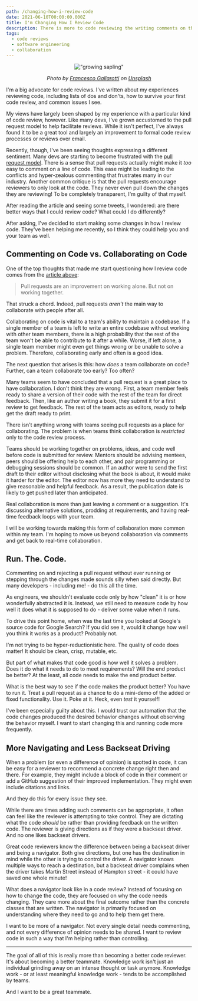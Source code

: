 ```yaml
---
path: /changing-how-i-review-code
date: 2021-06-10T00:00:00.000Z
title: I'm Changing How I Review Code
description: There is more to code reviewing the writing comments on the internet.
tags:
  - code reviews
  - software engineering
  - collaboration
---
```


<center>

!["growing sapling"](../assets/francesco-gallarotti-ruQHpukrN7c-unsplash.jpeg)

<i> 

Photo by <a href="https://unsplash.com/@gallarotti?utm_source=unsplash&utm_medium=referral&utm_content=creditCopyText">Francesco Gallarotti</a> on <a href="https://unsplash.com/s/photos/prune?utm_source=unsplash&utm_medium=referral&utm_content=creditCopyText">Unsplash</a>
  
</i>

</center>

I'm a big advocate for code reviews. I've written about my experiences reviewing code, including lists of dos and don'ts, how to survive your first code review, and common issues I see.

My views have largely been shaped by my experience with a particular kind of code review, however. Like many devs, I've grown accustomed to the pull request model to help facilitate reviews. While it isn't perfect, I've always found it to be a great tool and largely an improvement to formal code review processes or reviews over email.

Recently, though, I've been seeing thoughts expressing a different sentiment. Many devs are starting to become frustrated with the [pull request model](https://jessitron.com/2021/03/27/those-pesky-pull-request-reviews/). There is a sense that pull requests actually might make it _too_ easy to comment on a line of code. This ease might be leading to the conflicts and hyper-zealous commenting that frustrates many in our industry. Another common critique is that the pull requests encourage reviewers to only look at the code. They never even pull down the changes they are reviewing! To be completely transparent, I'm guilty of that myself.

After reading the article and seeing some tweets, I wondered: are there better ways that I could review code? What could I do differently? 

After asking, I've decided to start making some changes in how I review code. They've been helping me recently, so I think they could help you and your team as well.

## Commenting on Code vs. Collaborating on Code

One of the top thoughts that made me start questioning how I review code comes from the [article above](https://jessitron.com/2021/03/27/those-pesky-pull-request-reviews/):

> Pull requests are an improvement on working alone. But not on working together. 

That struck a chord. Indeed, pull requests _aren't_ the main way to collaborate with people after all.

Collaborating on code is vital to a team's ability to maintain a codebase. If a single member of a team is left to write an entire codebase without working with other team members, there is a high probability that the rest of the team won't be able to contribute to it after a while. Worse, if left alone, a single team member might even get things wrong or be unable to solve a problem. Therefore, collaborating early and often is a good idea.

The next question that arises is this: how _does_ a team collaborate on code? Further, can a team collaborate too early? Too often? 

Many teams seem to have concluded that a pull request is a great place to have collaboration. I don't think they are wrong. First, a team member feels ready to share a version of their code with the rest of the team for direct feedback. Then, like an author writing a book, they submit it for a first review to get feedback. The rest of the team acts as editors, ready to help get the draft ready to print.

There isn't anything wrong with teams seeing pull requests as a place for collaborating. The problem is when teams think collaboration is _restricted_ only to the code review process. 

Teams should be working together on problems, ideas, and code well before code is submitted for review. Mentors should be advising mentees, peers should be offering help to each other, and pair programming or debugging sessions should be common. If an author were to send the first draft to their editor without disclosing what the book is about, it would make it harder for the editor. The editor now has more they need to understand to give reasonable and helpful feedback. As a result, the publication date is likely to get pushed later than anticipated.

Real collaboration is more than just leaving a comment or a suggestion. It's discussing alternative solutions, prodding at requirements, and having real-time feedback loops with your team.

I will be working towards making this form of collaboration more common within my team. I'm hoping to move us beyond collaboration via comments and get back to real-time collaboration.

## Run. The. Code.

Commenting on and rejecting a pull request without ever running or stepping through the changes made sounds silly when said directly. But many developers - including me! - do this all the time.

As engineers, we shouldn't evaluate code only by how "clean" it is or how wonderfully abstracted it is. Instead, we still need to measure code by how well it does what it is supposed to do - deliver some value when it runs. 

To drive this point home, when was the last time you looked at Google's source code for Google Search? If you did see it, would it change how well you think it works as a product? Probably not.

I'm not trying to be hyper-reductionistic here. The quality of code does matter! It should be clean, crisp, mutable, etc. 

But part of what makes that code good is how well it solves a problem. Does it do what it needs to do to meet requirements? Will the end product be better? At the least, all code needs to make the end product better.

What is the best way to see if the code makes the product better? You have to run it. Treat a pull request as a chance to do a mini-demo of the added or fixed functionality. Use it. Poke at it. Heck, even _test_ it yourself! 

I've been especially guilty about this. I would trust our automation that the code changes produced the desired behavior changes without observing the behavior myself. I want to start changing this and running code more frequently.

## More Navigating and Less Backseat Driving

When a problem (or even a difference of opinion) is spotted in code, it can be easy for a reviewer to recommend a concrete change right then and there. For example, they might include a block of code in their comment or add a GitHub suggestion of their improved implementation. They might even include citations and links.

And they do this for every issue they see.

While there are times adding such comments can be appropriate, it often can feel like the reviewer is attempting to take control. They are dictating what the code _should_ be rather than providing feedback on the written code. The reviewer is giving directions as if they were a backseat driver. And no one likes backseat drivers.

Great code reviewers know the difference between being a backseat driver and being a navigator. Both give directions, but one has the destination in mind while the other is trying to control the driver. A navigator knows multiple ways to reach a destination, but a backseat driver complains when the driver takes Martin Street instead of Hampton street - it could have saved one whole minute!

What does a navigator look like in a code review? Instead of focusing on how to change the code, they are focused on why the code needs changing. They care more about the final outcome rather than the concrete classes that are written. The navigator is primarily focused on understanding where they need to go and to help them get there.

I want to be more of a navigator. Not every single detail needs commenting, and not every difference of opinion needs to be shared. I want to review code in such a way that I'm helping rather than controlling.

---


The goal of all of this is really more than becoming a better code reviewer. It's about becoming a better teammate. Knowledge work isn't just an individual grinding away on an intense thought or task anymore. Knowledge work - or at least meaningful knowledge work - tends to be accomplished by teams.

And I want to be a great teammate. 